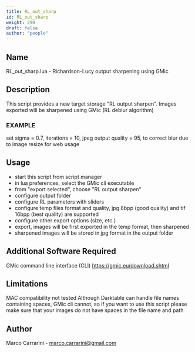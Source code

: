 ```yaml
---
title: RL_out_sharp
id: RL_out_sharp
weight: 290
draft: false
author: "people"
---
```


## Name

RL_out_sharp.lua - Richardson-Lucy output sharpening using GMic

## Description

This script provides a new target storage "RL output sharpen". 
Images exported will be sharpened using GMic (RL deblur algorithm)

### EXAMPLE

set sigma = 0.7, iterations = 10, jpeg output quality = 95,
to correct blur due to image resize for web usage

## Usage

* start this script from script manager
* in lua preferences, select the GMic cli executable
* from "export selected", choose "RL output sharpen"
* configure output folder 
* configure RL parameters with sliders
* configure temp files format and quality, jpg 8bpp (good quality) 
  and tif 16bpp (best quality) are supported
* configure other export options (size, etc.)
* export, images will be first exported in the temp format, then sharpened
* sharpened images will be stored in jpg format in the output folder

## Additional Software Required

GMic command line interface (CLI) https://gmic.eu/download.shtml

## Limitations

MAC compatibility not tested
Although Darktable can handle file names containing spaces, GMic cli cannot, 
  so if you want to use this script please make sure that your images do not
  have spaces in the file name and path

## Author

Marco Carrarini - marco.carrarini@gmail.com
